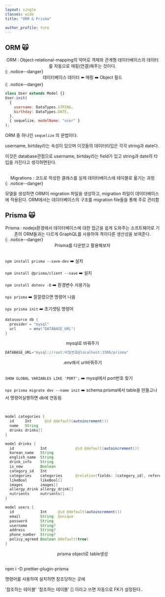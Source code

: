 ```yaml
---
layout: single
classes: wide
title: "ORM & Prisma"

author_profile: ture
---
```


## ORM 🙀

<center>ORM : Object-relational-mapping의 약어로 객체와 관계형 데이터베이스의 데이터를 자동으로 매핑(연결)해주는 것이다.</center>
{: .notice--danger}

<center>데이터베이스 데이터 ⬅️ 매핑 ➡️ Object 필드</center>
{: .notice--danger}

```javascript
class User extends Model {}
User.init(
  {
    username: DataTypes.STRING,
    birthday: DataTypes.DATE,
  },
  { sequelize, modelName: "user" }
);
```

ORM 중 하나인 `sequelize` 의 문법이다.

username, birtday라는 속성이 있으며 이것들의 데이터타입은 각각 string과 date다.

이것은 database관점으로 username, birtday라는 field가 있고 string과 date의 타입을 가진다고 생각하면된다.

<br>

<center>Migrations : 코드로 작성한 클래스를 실제 데이터베이스에 테이블로 옮기는 과정</center>
{: .notice--danger}

모델을 생성하면 ORM이 migration 파일을 생성하고, migration 파일이 데이터베이스에 적용된다. ORM에서는 데이터베이스의 구조를 migration file들을 통해 주로 관리함

## Prisma 🙀

<center>Prisma : nodejs환경에서 데이터베이스에 대한 접근을 쉽게 도와주는 소프트웨어로 기존의 ORM들과는 다르게 GraphQL를 사용하여 격이다른 생산성을 보여준다.</center>
{: .notice--danger}

<center>Prisma를 다운받고 활용해보자</center>

<br>

`npm install prisma --save-dev` ➡️ 설치

`npm install @prisma/client --save` ➡️ 설치

`npm install dotenv -D` ➡️ 환경변수 사용가능

`npx prisma` ➡️ 잘깔렸으면 명령어 나옴

`npx prisma init` ➡️ 초기셋팅 명령어

```java
datasource db {
  provider = "mysql"
  url      = env("DATABASE_URL")
}
```

<center>mysql로 바꿔주기</center>

```java
DATABASE_URL="mysql://root:비밀번호@localhost:3306/prisma"
```

<center>.env에서 url바꿔주기</center>

<br >

`SHOW GLOBAL VARIABLES LIKE 'PORT';` ➡️ mysql에서 port번호 찾기

`npx prisma migrate dev --name init` ➡️ schema.prisma에서 table을 만들고나서 명령어실행하면 db에 연동됨

<br>

```java
model categories {
  id     Int      @id @default(autoincrement())
  name   String
  drinks drinks[]
}

model drinks {
  id            Int             @id @default(autoincrement())
  korean_name   String
  english_name  String
  drink_info    String
  is_new        Boolean
  category_id   Int
  categories    categories      @relation(fields: [category_id], references: [id])
  likeBool      likeBool[]
  images        images[]
  allergy_drink allergy_drink[]
  nutrients     nutrients[]
}

model users {
  id            Int     @id @default(autoincrement())
  email         String  @unique
  password      String
  username      String?
  address       String?
  phone_number  String?
  policy_agreed Boolean @default(true)
}
```

<center>prisma object로 table생성</center>

<br>

npm i -D prettier-plugin-prisma

명령어를 사용하여 설치하면 참조당하는 곳에

'참조하는 테이블' '참조하는 테이블' [] 이라고 쓰면 자동으로 FK가 설정된다..
